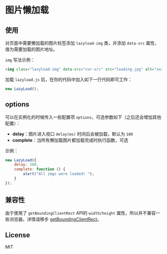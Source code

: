# 图片懒加载

## 使用

对页面中需要懒加载的图片标签添加 `lazyload-img` 类，并添加 `data-src` 属性，值为需要加载的图片地址。

`img` 写法示例：

```HTML
<img class="lazyload-img" data-src="cur-src" src="loading.jpg" alt="xxx">
```

加载 `lazyload.js` 后，在你的代码中加入如下一行代码即可工作：

```javascript
new LazyLoad();
```

## options

可以在实例化的时候传入一些配置项 `options`，可选参数如下（之后还会增加其他配置）：  
- **delay**：图片进入视口 `delay(ms)` 时间后会被加载，默认为 `100`
- **complete**：当所有懒加载图片都加载完成时执行函数，可选

示例：
```javascript
new LazyLoad({
    delay: 200,
    complete: function () {
        alert("All imgs were loaded! ");
    }
});
```

## 兼容性

由于使用了 `getBoundingClientRect` API的 `width/height` 属性，所以并不兼容一些浏览器。详情请移步 [getBoundingClientRect](https://developer.mozilla.org/zh-CN/docs/Web/API/Element/getBoundingClientRect)。

## License

MIT
